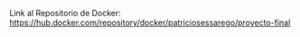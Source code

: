 Link al Repositorio de Docker: https://hub.docker.com/repository/docker/patriciosessarego/proyecto-final